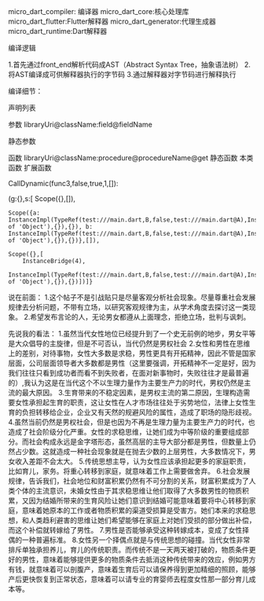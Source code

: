 micro_dart_compiler: 编译器
micro_dart_core:核心处理库
micro_dart_flutter:Flutter解释器
micro_dart_generator:代理生成器
micro_dart_runtime:Dart解释器


编译逻辑

1.首先通过front_end解析代码成AST（Abstract Syntax Tree，抽象语法树）
2.将AST编译成可供解释器执行的字节码
3.通过解释器对字节码进行解释执行








编译细节：


声明列表


参数 libraryUri@className:field@fieldName

静态参数


函数 libraryUri@className:procedure@procedureName@get
静态函数
本类函数
扩展函数

CallDynamic(func3,false,true,1,[]):


(g:{},s:[
    Scope({},[]), 
    
    Scope({a: InstanceImpl(TypeRef(test:///main.dart,B,false,test:///main.dart@A),InstanceImpl(TypeRef(test:///main.dart,A,false,dart:core@Object),InstanceBridge(Instance of 'Object'),{}),{}), b: InstanceImpl(TypeRef(test:///main.dart,B,false,test:///main.dart@A),InstanceImpl(TypeRef(test:///main.dart,A,false,dart:core@Object),InstanceBridge(Instance of 'Object'),{}),{})},[]), 
    
    Scope({},[
        InstanceBridge(4), 
        InstanceImpl(TypeRef(test:///main.dart,B,false,test:///main.dart@A),InstanceImpl(TypeRef(test:///main.dart,A,false,dart:core@Object),InstanceBridge(Instance of 'Object'),{}),{})])]}


说在前面：
1.这个帖子不是引战贴只是尽量客观分析社会现象。尽量尊重社会发展规律去分析问题，不带有立场，以研究客观规律为主，从学术角度去探讨这一类现象。
2.希望发布言论的人，无论男女都遵从上面理念，拒绝立场，批判与讽刺。

先说我的看法：
1.虽然当代女性地位已经提升到了一个史无前例的地步，男女平等是大众倡导的主旋律，但是不可否认，当代仍然是男权社会
2.女性和男性在思维上的差别，对待事物，女性大多数是求稳，男性更具有开拓精神，因此不管是国家层面，公司层面领导者大多数都是男性（这里要强调，开拓精神不一定是好，因为我们往往只看到成功者而看不到失败者，在面对新事物时，失败往往才是最普遍的）,我认为这是在当代这个不以生理力量作为主要生产力的时代，男权仍然是主流的最大原因。
3.生育带来的不稳定因素，是男权主流的第二原因，生理构造需要女性承担起生育的职责，这让女性在人才市场往往处于劣势地位，法律上女性生育的负担转移给企业，企业又有天然的规避风险的属性，造成了职场的隐形歧视。
4.虽然当前仍然是男权社会，但是也因为不再是生理力量为主要生产力的时代，也造成了社会阶级分化严重。女性的求稳思维，让她们成为中等阶级的重要组成部分。而社会构成永远是金字塔形态，虽然高层的主导大部分都是男性，但数量上仍然占少数。这就造成一种社会现象就是在抛去少数的上层男性，大多数情况下，男女收入差距不会太大。
5.传统思想主导，认为女性应该承担起更多的家庭职责，比如育儿，家务。将重心转移到家庭，就意味着工作上需要做舍弃。
6.社会发展规律，告诉我们，社会地位和财富积累仍然有不可分割的关系，财富积累成为了人类个体的主流意识，未婚女性由于其求稳思维让他们取得了大多数男性的物质积累，又因为结婚所带来的生育风险让她们意识到结婚可能意味着要将中心转移到家庭，意味着她原本的工作或者物质积累的渠道受损算是受害方。她们本来的求稳思想，和人类趋利避害的思维让她们希望能够在家庭上对她们受损的部分做出补偿，而这个补偿就转嫁给了男性。
7.男性是否能够承受这种转嫁成本，变成了女性择偶的一种普遍标准。
8.女性另一个择偶点就是与传统思想的碰撞。当代女性非常排斥单独承担养儿，育儿的传统职责。而传统不是一天两天被打破的，物质条件更好的男性，意味着能够提供更多的物质条件去抵消这种传统带来的效应，例如男方有钱，就意味着可以剖腹产，意味着生育后可以请保养得到更加精细的照顾，能够产后更快恢复到正常状态，意味着可以请专业的育婴师去程度女性那一部分育儿成本等。